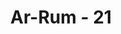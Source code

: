 ---
title: "Ar-Rum - 21"
no: 21
arabic_no: ٢١
ayah: وَمِنْ اٰيٰتِهٖٓ اَنْ خَلَقَ لَكُمْ مِّنْ اَنْفُسِكُمْ اَزْوَاجًا لِّتَسْكُنُوْٓا اِلَيْهَا وَجَعَلَ بَيْنَكُمْ مَّوَدَّةً وَّرَحْمَةً ۗاِنَّ فِيْ ذٰلِكَ لَاٰيٰتٍ لِّقَوْمٍ يَّتَفَكَّرُوْنَ
translation: "Dan di antara tanda-tanda (kebesaran)-Nya ialah Dia menciptakan pasangan-pasangan untukmu dari jenismu sendiri, agar kamu cenderung dan merasa tenteram kepadanya, dan Dia menjadikan di antaramu rasa kasih dan sayang. Sungguh, pada yang demikian itu benar-benar terdapat tanda-tanda (kebesaran Allah) bagi kaum yang berpikir. "
tafsir: "Dalam ayat berikut ini diterangkan tanda-tanda kekuasaan Allah yaitu kehidupan bersama antara laki-laki dan perempuan dalam sebuah perkawinan. Manusia mengetahui bahwa mereka mempunyai perasaan tertentu terhadap jenis yang lain. Perasaan dan pikiran-pikiran itu ditimbulkan oleh daya tarik yang ada pada masing-masing mereka, yang menjadikan yang satu tertarik kepada yang lain, sehingga antara kedua jenis, laki-laki dan perempuan, itu terjalin hubungan yang wajar. Mereka melangkah maju dan berusaha agar perasaan-perasaan dan kecenderungan-kecenderungan antara laki-laki dengan perempuan tercapai. \n\nPuncak dari semuanya itu ialah terjadinya perkawinan antara laki-laki dengan perempuan. Dalam keadaan demikian, bagi laki-laki hanya istrinya perempuan yang paling baik, sedang bagi perempuan hanya suaminya laki-laki yang menarik hatinya. Masing-masing merasa tenteram hatinya dengan adanya pasangan itu. Semuanya itu merupakan modal yang paling berharga dalam membina rumah tangga bahagia. Dengan adanya rumah tangga yang berbahagia, jiwa dan pikiran menjadi tenteram, tubuh dan hati mereka menjadi tenang, kehidupan dan penghidupan menjadi mantap, kegairahan hidup akan timbul, dan ketenteraman bagi laki-laki dan perempuan secara menyeluruh akan tercapai.\n\nDialah yang menciptakan kamu dari jiwa yang satu (Adam) dan daripadanya Dia menciptakan pasangannya, agar dia merasa senang kepadanya. Maka setelah dicampurinya, (istrinya) mengandung kandungan yang ringan, dan teruslah dia merasa ringan (beberapa waktu). Kemudian ketika dia merasa berat, keduanya (suami istri) bermohon kepada Allah, Tuhan Mereka (seraya berkata), \"Jika Engkau memberi kami anak yang saleh, tentulah kami akan selalu bersyukur.\" (al-A'raf/7: 189)\n\nKhusus mengenai kata-kata mawaddah (rasa kasih) dan rahmah (sayang), Mujahid dan 'Ikrimah berpendapat bahwa yang pertama adalah sebagai ganti dari kata \"nikah\" (bersetubuh) dan yang kedua sebagai kata ganti \"anak\". Jadi menurut Mujahid dan 'Ikrimah, maksud ungkapan ayat \"bahwa Dia menjadikan antara suami dan istri rasa kasih sayang\" ialah adanya perkawinan sebagai yang disyariatkan Tuhan antara seorang laki-laki dengan seorang perempuan dari jenisnya sendiri, yaitu jenis manusia, akan terjadi persenggamaan yang menyebabkan adanya anak-anak dan keturunan. Persenggamaan merupakan suatu yang wajar dalam kehidupan manusia, sebagaimana adanya anak-anak yang merupakan suatu yang umum pula. \n\nAda yang berpendapat bahwa mawaddah bagi anak muda, dan rahmah bagi orang tua. Ada pula yang menafsirkan bahwa mawaddah ialah rasa kasih sayang yang makin lama terasa makin kuat antara suami istri. Sehubungan dengan mawaddah itu Allah mengutuk kaum Lut yang melampiaskan nafsunya dengan melakukan homoseks, dan meninggalkan istri-istri mereka yang seharusnya menjadi tempat mereka melimpahkan rasa kasih sayang dan melakukan persenggamaan. Allah berfirman:\n\nDan kamu tinggalkan (perempuan) yang diciptakan Tuhan untuk menjadi istri-istri kamu? (asy-Syu'ara'/26: 166) \n\nDalam ayat ini, Allah memberitahukan kepada kaum laki-laki bahwa \"tempat tertentu\" itu ada pada perempuan dan dijadikan untuk laki-laki. Dalam hadis diterangkan bahwa para istri semestinya melayani ajakan suaminya, kapan saja ia menghendaki, namun harus melihat kondisi masing-masing, baik dari segi kesehatan ataupun emosional. Dengan demikian, akan terjadi keharmonisan dalam rumah tangga. Nabi saw bersabda:\n\nDemi Tuhan yang jiwaku berada di tangan-Nya, tidak ada seseorang lelaki pun yang mengajak istrinya untuk bercampur, tetapi ia (istri) enggan, kecuali yang ada di langit akan marah kepada istri itu, sampai suaminya rida kepadanya. Dalam lafal yang lain, hadis ini berbunyi, \"Apabila istri tidur meninggalkan ranjang suaminya maka malaikat-malaikat akan melaknatinya hingga ia berada di pagi hari. (Riwayat Muslim dari Abu Hurairah) \n\nDalam ayat ini dan ayat-ayat yang lain, Allah menetapkan ketentuan-ketentuan hidup suami istri untuk mencapai kebahagiaan hidup, ketenteraman jiwa, dan kerukunan hidup berumah tangga. Apabila hal itu belum tercapai, mereka semestinya mengadakan introspeksi terhadap diri mereka sendiri, meneliti apa yang belum dapat mereka lakukan serta kesalahan-kesalahan yang telah mereka perbuat. Kemudian mereka menetapkan cara yang paling baik untuk berdamai dan memenuhi kekurangan tersebut sesuai dengan ketentuan-ketentuan Allah, sehingga tujuan perkawinan yang diharapkan itu tercapai, yaitu ketenangan, saling mencintai, dan kasih sayang.\n\nDemikian agungnya perkawinan itu, dan rasa kasih sayang ditimbulkannya, sehingga ayat ini ditutup dengan menyatakan bahwa semuanya itu merupakan tanda-tanda kekuasaan dan kebesaran Allah bagi orang-orang yang mau menggunakan pikirannya. Akan tetapi, sedikit sekali manusia yang mau mengingat kekuasaan Allah yang menciptakan pasangan bagi mereka dari jenis mereka sendiri (jenis manusia) dan menanamkan rasa cinta dan kasih sayang dalam jiwa mereka.\n\nSuatu penelitian ilmiah menunjukkan bahwa setelah meneliti ribuan pasangan suami istri (pasutri) maka disimpulkan bahwa setelah diadakan korelasi, maka antara kedua pasangan tadi terdapat banyak kesamaan, baik secara psikologis maupun secara fisik. Maksud \"jenis kamu sendiri\" di sini adalah dari sisi psikis dan fisik yang sama sehingga mereka mempunyai kesamaan antara keduanya. Hanya dengan hidup bersama pasangan yang serasa akrab (familiar) dengannya, maka akan tumbuh perasaan mawaddah dan rahmah, kasih sayang dan perasaan cinta. Oleh karena itu, teman hidup harus dipilih dari jenis, kelompok fisik, dan kejiwaan yang mempunyai kemiripan yang serupa dengannya."
---
